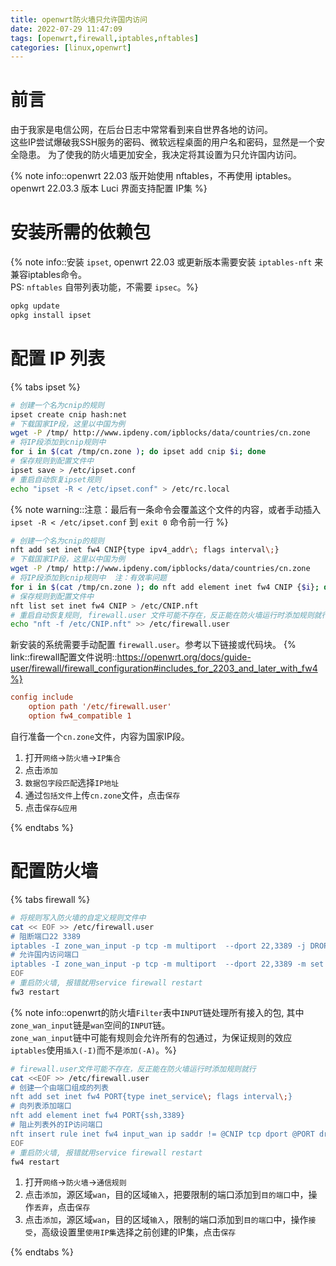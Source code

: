 ```yaml
---
title: openwrt防火墙只允许国内访问
date: 2022-07-29 11:47:09
tags: [openwrt,firewall,iptables,nftables]
categories: [linux,openwrt]
---
```

# 前言
由于我家是电信公网，在后台日志中常常看到来自世界各地的访问。  
这些IP尝试爆破我SSH服务的密码、微软远程桌面的用户名和密码，显然是一个安全隐患。
为了使我的防火墙更加安全，我决定将其设置为只允许国内访问。

{% note info::openwrt 22.03 版开始使用 nftables，不再使用 iptables。<br>
openwrt 22.03.3 版本 Luci 界面支持配置 IP集 %}

# 安装所需的依赖包
{% note info::安装 `ipset`, openwrt 22.03 或更新版本需要安装 `iptables-nft` 来兼容iptables命令。<br>
PS: `nftables` 自带列表功能，不需要 `ipsec`。%}

```sh
opkg update
opkg install ipset
```

# 配置 IP 列表
{% tabs ipset %}
<!-- tab ipset -->
```sh
# 创建一个名为cnip的规则
ipset create cnip hash:net
# 下载国家IP段，这里以中国为例
wget -P /tmp/ http://www.ipdeny.com/ipblocks/data/countries/cn.zone
# 将IP段添加到cnip规则中
for i in $(cat /tmp/cn.zone ); do ipset add cnip $i; done
# 保存规则到配置文件中
ipset save > /etc/ipset.conf
# 重启自动恢复ipset规则
echo "ipset -R < /etc/ipset.conf" > /etc/rc.local
```
{% note  warning::注意：最后有一条命令会覆盖这个文件的内容，或者手动插入 `ipset -R < /etc/ipset.conf` 到 `exit 0` 命令前一行 %}
<!-- endtab -->
<!-- tab nftables -->
```sh
# 创建一个名为cnip的规则
nft add set inet fw4 CNIP{type ipv4_addr\; flags interval\;}
# 下载国家IP段，这里以中国为例
wget -P /tmp/ http://www.ipdeny.com/ipblocks/data/countries/cn.zone
# 将IP段添加到cnip规则中  注：有效率问题
for i in $(cat /tmp/cn.zone ); do nft add element inet fw4 CNIP {$i}; done
# 保存规则到配置文件中
nft list set inet fw4 CNIP > /etc/CNIP.nft
# 重启自动恢复规则, firewall.user 文件可能不存在，反正能在防火墙运行时添加规则就行。
echo "nft -f /etc/CNIP.nft" >> /etc/firewall.user
```
新安装的系统需要手动配置 `firewall.user`。参考以下链接或代码块。
{% link::firewall配置文件说明::https://openwrt.org/docs/guide-user/firewall/firewall_configuration#includes_for_2203_and_later_with_fw4%}
```conf
config include
    option path '/etc/firewall.user'
    option fw4_compatible 1
```
<!-- endtab -->
<!-- tab Luci -->
自行准备一个`cn.zone`文件，内容为国家IP段。
1. 打开`网络`->`防火墙`->`IP集合`
2. 点击`添加`
3. `数据包字段匹配`选择`IP地址`
4. 通过`包括文件`上传`cn.zone`文件，点击`保存`
5. 点击`保存&应用`
<!-- endtab -->
{% endtabs %}
# 配置防火墙
{% tabs firewall %}
<!-- tab iptables -->
```sh
# 将规则写入防火墙的自定义规则文件中
cat << EOF >> /etc/firewall.user
# 阻断端口22 3389
iptables -I zone_wan_input -p tcp -m multiport  --dport 22,3389 -j DROP
# 允许国内访问端口
iptables -I zone_wan_input -p tcp -m multiport  --dport 22,3389 -m set --match-set cnip src -j ACCEPT
EOF
# 重启防火墙, 报错就用service firewall restart
fw3 restart
```
{% note info::openwrt的防火墙`Filter`表中`INPUT`链处理所有接入的包, 其中`zone_wan_input`链是`wan`空间的`INPUT`链。<br>
`zone_wan_input`链中可能有规则会允许所有的包通过，为保证规则的效应`iptables`使用`插入(-I)`而不是`添加(-A)`。%}
<!-- endtab -->
<!-- tab nftables -->
```sh
# firewall.user文件可能不存在，反正能在防火墙运行时添加规则就行
cat <<EOF >> /etc/firewall.user
# 创建一个由端口组成的列表
nft add set inet fw4 PORT{type inet_service\; flags interval\;}
# 向列表添加端口
nft add element inet fw4 PORT{ssh,3389}
# 阻止列表外的IP访问端口
nft insert rule inet fw4 input_wan ip saddr != @CNIP tcp dport @PORT drop
EOF
# 重启防火墙, 报错就用service firewall restart
fw4 restart
```
<!-- endtab -->
<!-- tab Luci -->
1. 打开`网络`->`防火墙`->`通信规则`
2. 点击`添加`，源区域`wan`，目的区域`输入`，把要限制的端口添加到`目的端口`中，操作`丢弃`，点击`保存`
3. 点击`添加`，源区域`wan`，目的区域`输入`，限制的端口添加到`目的端口`中，操作`接受`，高级设置里`使用IP集`选择之前创建的IP集，点击`保存`
<!-- endtab -->
{% endtabs %}
